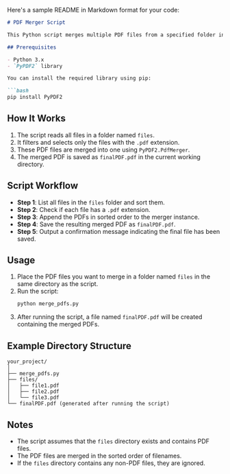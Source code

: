 Here's a sample README in Markdown format for your code:

```markdown
# PDF Merger Script

This Python script merges multiple PDF files from a specified folder into a single PDF file. It uses the `PyPDF2` library to handle the merging process.

## Prerequisites

- Python 3.x
- `PyPDF2` library

You can install the required library using pip:

```bash
pip install PyPDF2
```

## How It Works

1. The script reads all files in a folder named `files`.
2. It filters and selects only the files with the `.pdf` extension.
3. These PDF files are merged into one using `PyPDF2.PdfMerger`.
4. The merged PDF is saved as `finalPDF.pdf` in the current working directory.

## Script Workflow

- **Step 1**: List all files in the `files` folder and sort them.
- **Step 2**: Check if each file has a `.pdf` extension.
- **Step 3**: Append the PDFs in sorted order to the merger instance.
- **Step 4**: Save the resulting merged PDF as `finalPDF.pdf`.
- **Step 5**: Output a confirmation message indicating the final file has been saved.

## Usage

1. Place the PDF files you want to merge in a folder named `files` in the same directory as the script.
2. Run the script:
   ```bash
   python merge_pdfs.py
   ```
3. After running the script, a file named `finalPDF.pdf` will be created containing the merged PDFs.

## Example Directory Structure

```
your_project/
│
├── merge_pdfs.py
├── files/
│   ├── file1.pdf
│   ├── file2.pdf
│   └── file3.pdf
└── finalPDF.pdf (generated after running the script)
```

## Notes

- The script assumes that the `files` directory exists and contains PDF files.
- The PDF files are merged in the sorted order of filenames.
- If the `files` directory contains any non-PDF files, they are ignored.
